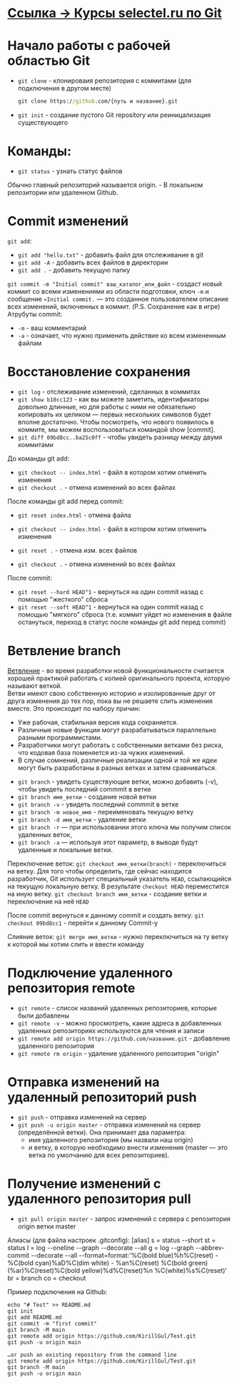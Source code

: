 # [Ссылка -> Курсы selectel.ru по Git](https://selectel.ru/blog/tutorials/git-setup-and-common-commands/)

# Начало работы с рабочей областью Git
* `git clone` - клонироваия репозитория с коммитами (для подключения в другом месте)
    ```cmd
    git clone https://github.com/{путь и название}.git
    ```
* `git init` - создание пустого Git repository или реиницализация существующего

# Команды:
* `git status` - узнать статус файлов

Обычно главный репозиторий называется origin. - В локальном репозитории или удаленном Github.

# Commit изменений
`git add`:  
* `git add "hello.txt"` - добавить файл для отслеживание в git
* `git add -A` - добавить всех файлов в директории
* `git add .` - добавить текущую папку

`git commit -m "Initial commit" ваш_каталог_или_файл` - создаст новый коммит со всеми изменениями из области подготовки, ключ `-m` и сообщение `«Initial commit.` — это созданное пользователем описание всех изменений, включенных в коммит. (P.S. Сохранение как в игре)
Атрубуты commit:
* `-m` - ваш комментарий
* `-a` - означает, что нужно применить действие ко всем измененным файлам

# Восстановление сохранения
* `git log` - отслеживание изменений, сделанных в коммитах
* `git show b10cc123` - как вы можете заметить, идентификаторы довольно длинные, но для работы с ними не обязательно копировать их целиком — 
                    первых нескольких символов будет вполне достаточно. 
                    Чтобы посмотреть, что нового появилось в коммите, мы можем воспользоваться командой show [commit].
* `git diff 09bd8cc..ba25c0ff` - чтобы увидеть разницу между двумя коммитами

До команды git add:  
* `git checkout -- index.html` - файл в котором хотим отменить изменения
* `git checkout .` - отмена изменений во всех файлах

После команды git add перед commit:  
* `git reset index.html` - отмена файла
* `git checkout -- index.html` - файл в котором хотим отменить изменения

* `git reset .` - отмена изм. всех файлов
* `git checkout .` - отмена изменений во всех файлах

После commit:  
* `git reset --hard HEAD^1` - вернуться на один commit назад с помощью "жесткого" сброса
* `git reset --soft HEAD^1` - вернуться на один commit назад с помощью "мягкого" сброса (т.е. коммит уйдет но изменения в файле остануться, переход в статус после команды git add перед commit)

# Ветвление branch
<u>Ветвление</u> - во время разработки новой функциональности считается хорошей практикой работать с копией оригинального проекта, которую называют веткой.  
Ветви имеют свою собственную историю и изолированные друг от друга изменения до тех пор, пока вы не решаете слить изменения вместе. 
Это происходит по набору причин:
- Уже рабочая, стабильная версия кода сохраняется.
- Различные новые функции могут разрабатываться параллельно разными программистами.
- Разработчики могут работать с собственными ветками без риска, что кодовая база поменяется из-за чужих изменений.
- В случае сомнений, различные реализации одной и той же идеи могут быть разработаны в разных ветках и затем сравниваться.

* `git branch` - увидеть существующие ветки, можно добавить (-v), чтобы увидеть последний commmit в ветке
* `git branch имя_ветки` - создание новой ветки
* `git branch -v` - увидеть последний commmit в ветке
* `git branch -m новое_имя` - переименовать текущую ветку
* `git branch -d имя_ветки` - удаление ветки
* `git branch -r` — при использовании этого ключа мы получим список удаленных веток,
* `git branch -a` — используя этот параметр, в выводе будут удаленные и локальные ветки.

Переключение веток:
`git checkout имя_ветки(branch)` - переключиться на ветку. Для того чтобы определить, где сейчас находится разработчик, Git использует специальный указатель `HEAD`, ссылающийся на текущую локальную ветку. В результате `checkout HEAD` переместится на иную ветку.
`git checkout branch имя_ветки` - создание ветки и переключение на неё `HEAD`

После commit вернуться к данному commit и создать ветку:
`git checkout 09bd8cc1` - перейти к данному Commit-у

Слияние веток:
`git merge имя_ветки` - нужно переключиться на ту ветку к которой мы хотим слить и ввести команду

# Подключение удаленного репозитория remote
* `git remote` - список названий удаленных репозиториев, которые были добавлены
* `git remote -v` - можно просмотреть, какие адреса в добавленных удаленных репозиториях используются для чтения и записи
* `git remote add origin https://github.com/название.git` - добавление удаленного репозитория
* `git remote rm origin` - удаление удаленного репозитория "origin"

# Отправка изменений на удаленный репозиторий push
* `git push` - отправка изменений на сервер
* `git push -u origin master` - отправка изменений на сервер (определённой ветки). 
    Она принимает два параметра: 
    * имя удаленного репозитория (мы назвали наш origin) 
    * и ветку, в которую необходимо внести изменения (master — это ветка по умолчанию для всех репозиториев).

# Получение изменений с удаленного репозитория pull
* `git pull origin master` - запрос изменений с сервера с репозитория origin ветки master

Алиасы (для файла настроек .gitconfig):
[alias]
    s = status --short
	st = status
	l = log --oneline --graph --decorate --all
	g = log --graph --abbrev-commit --decorate --all --format=format:'%C(bold blue)%h%C(reset) - %C(bold cyan)%aD%C(dim white) - %an%C(reset) %C(bold green)(%ar)%C(reset)%C(bold yellow)%d%C(reset)%n %C(white)%s%C(reset)'
	br = branch
	co = checkout

Пример подключения на Github:
```
echo "# Test" >> README.md
git init
git add README.md
git commit -m "first commit"
git branch -M main
git remote add origin https://github.com/KirillGul/Test.git
git push -u origin main

…or push an existing repository from the command line
git remote add origin https://github.com/KirillGul/Test.git
git branch -M main
git push -u origin main
```
